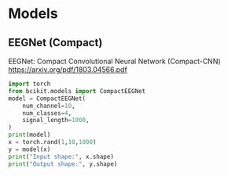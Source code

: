 # Models

## EEGNet (Compact)

EEGNet: Compact Convolutional Neural Network (Compact-CNN) https://arxiv.org/pdf/1803.04566.pdf

```python
import torch
from bcikit.models import CompactEEGNet
model = CompactEEGNet(
    num_channel=10,
    num_classes=4,
    signal_length=1000,
)
print(model)
x = torch.rand(1,10,1000)
y = model(x)
print("Input shape:", x.shape)
print("Output shape:", y.shape)
```
